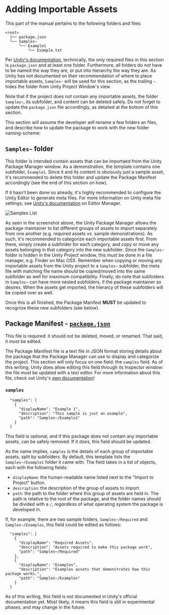 # Adding Importable Assets

This part of the manual pertains to the following folders and files:

```
<root>
  ├── package.json
  └── Samples~
      └── Example1
          └── Example.txt
```

Per [Unity's documentation](https://docs.unity3d.com/Manual/CustomPackages.html), technically, the only required files in this section is `package.json` and at least one folder.  Furthermore, all folders do *not* have to be named the way they are, or put into hierarchy the way they are.  As Unity has not documented on their recommendation of where to place importable assets, `Samples~` will be used for this section, as the trailing `~` hides the folder from Unity Project Window's view.

Note that if the project does *not* contain any importable assets, the folder `Samples~`, its subfolder, and content can be deleted safely.  Do not forget to update the `package.json` file accordingly, as detailed at the bottom of this section.

This section will assume the developer *will* rename a few folders an files, and describe how to update the package to work with the new folder naming-scheme:

## `Samples~` folder

This folder is intended contain assets that can be importaed from the Unity Package Manager window.  As a demonstration, the template contains one subfolder, `Example1`.  Since it and its content is obviously just a sample asset, it's recommended to delete this folder and update the Package Manifest accordingly (see the end of this section on how).

If it hasn't been done so already, it's highly recommended to configure the Unity Editor to generate meta files.  For more information on Unity meta file settings, see [Unity's documentation](https://docs.unity3d.com/2019.1/Documentation/Manual/class-EditorManager.html) on Editor Manager.

![Samples List](https://omiyagames.github.io/template-unity-package/resources/samples.png)

As seen in the screenshot above, the Unity Package Manager allows the package maintainer to list different groups of assets to import separately from one another (e.g. required assets vs. sample demonstrations).  As such, it's recommended to categorize each importable assets first.  From there, simply create a subfolder for each category, and copy or move any assets belonging in that category into the new subfolder.  Since the `Samples~` folder is hidden in the Unity Project window, this *must* be done in a file manager, e.g. Finder on Mac OSX.  Remember when copying or moving any importable assets from the Unity project to a `Samples~` subfolder, the meta file with matching file name should be copied/moved into the same subfolder as well for maximum compatibility.  Finally, do note that subfolders in `Samples~` can have more nested subfolders, if the package maintainer so desires.  When the assets get imported, the hierarcy of these subfolders will be copied over as well.

Once this is all finished, the Package Manifest **MUST** be updated to recognize these new subfolders (see below).

## Package Manifest - [`package.json`](https://docs.unity3d.com/Manual/upm-manifestPkg.html)

This file is required: it should not be deleted, moved, or renamed.  That said, it *must* be edited.

The Package Manifest file is a text file in JSON format storing details about the package that the Package Manager can use to display and categorize the project.  This section will only focus on one field: the `samples` field.  As of this writing, Unity does allow editing this field through its Inspector window: the file *must* be updated with a text editor.  For more information about this file, check out Unity's [own documentation](https://docs.unity3d.com/Manual/upm-manifestPkg.html)!

### `samples`
```
  "samples": [
    {
      "displayName": "Example 1",
      "description": "This sample is just an example",
      "path": "Samples~/Example1"
    }
  ]
```
This field is optional, and if this package does not contain any importable assets, can be safely removed.  If it *does*, this field should be updated.

As the name implies, `samples` is the details of each group of importable assets, split by subfolders.  By default, this template lists the `Samples~/Example1` folder it came with.  The field takes in a list of objects, each with the following fields:

- `displayName`: the human-readable name listed next to the "Import to Project" button.
- `description`: the description of the group of assets to import.
- `path`: the path to the folder where this group of assets are held in.  The path is relative to the root of the package, and the folder names should be divided with a `/`, *regardless* of what operating system the package is developed in.

If, for example, there are two sample folders, `Samples~/Required` and `Samples~/Examples`, this field could be edited as follows:
```
  "samples": [
    {
      "displayName": "Required Assets",
      "description": "Assets required to make this package work",
      "path": "Samples~/Required"
    },
    {
      "displayName": "Examples",
      "description": "Examples assets that demonstrates how this package works.",
      "path": "Samples~/Examples"
    }
  ]
```
As of this writing, this field is not documented in Unity's official documentation yet.  Most likely, it means this field is still in experimental phases, and may change in the future.
